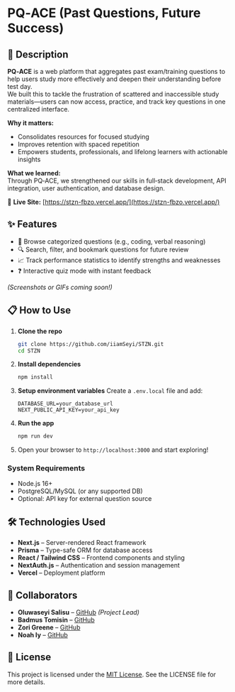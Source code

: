 


# PQ‑ACE (Past Questions, Future Success)

## 🚀 Description
**PQ‑ACE** is a web platform that aggregates past exam/training questions to help users study more effectively and deepen their understanding before test day.  
We built this to tackle the frustration of scattered and inaccessible study materials—users can now access, practice, and track key questions in one centralized interface.

**Why it matters:**  
- Consolidates resources for focused studying  
- Improves retention with spaced repetition  
- Empowers students, professionals, and lifelong learners with actionable insights

**What we learned:**  
Through PQ‑ACE, we strengthened our skills in full‑stack development, API integration, user authentication, and database design.

🔗 **Live Site:** [https://stzn-fbzo.vercel.app/](https://stzn-fbzo.vercel.app/)

## ✨ Features
- 🧠 Browse categorized questions (e.g., coding, verbal reasoning)
- 🔍 Search, filter, and bookmark questions for future review
- 📈 Track performance statistics to identify strengths and weaknesses
- ❓ Interactive quiz mode with instant feedback

*(Screenshots or GIFs coming soon!)*

## 📋 How to Use

1. **Clone the repo**
   ```bash
   git clone https://github.com/iiamSeyi/STZN.git
   cd STZN


2. **Install dependencies**

   ```bash
   npm install
   ```
3. **Setup environment variables**
   Create a `.env.local` file and add:

   ```
   DATABASE_URL=your_database_url
   NEXT_PUBLIC_API_KEY=your_api_key
   ```
4. **Run the app**

   ```bash
   npm run dev
   ```
5. Open your browser to `http://localhost:3000` and start exploring!

### System Requirements

* Node.js 16+
* PostgreSQL/MySQL (or any supported DB)
* Optional: API key for external question source

## 🛠 Technologies Used

* **Next.js** – Server-rendered React framework
* **Prisma** – Type-safe ORM for database access
* **React / Tailwind CSS** – Frontend components and styling
* **NextAuth.js** – Authentication and session management
* **Vercel** – Deployment platform

## 👥 Collaborators

* **Oluwaseyi Salisu** – [GitHub](https://github.com/oluwaseyi-salisu) *(Project Lead)*
* **Badmus Tomisin** – [GitHub](https://github.com/tomisin05)
* **Zori Greene** – [GitHub](https://github.com/bypass)
* **Noah Iy** – [GitHub](https://github.com/NoahIy)

## 📄 License

This project is licensed under the [MIT License](https://choosealicense.com/licenses/mit/).
See the LICENSE file for more details.

